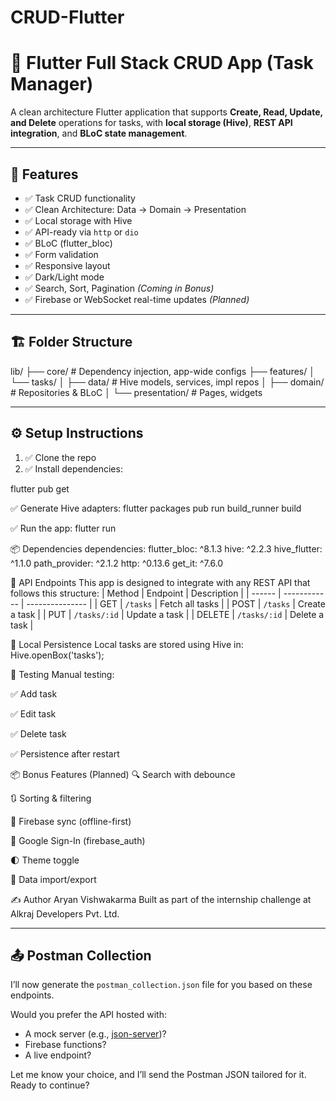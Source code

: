 # CRUD-Flutter

# 📱 Flutter Full Stack CRUD App (Task Manager)

A clean architecture Flutter application that supports **Create, Read, Update, and Delete** operations for tasks, with **local storage (Hive)**, **REST API integration**, and **BLoC state management**.

---

## 🚀 Features

- ✅ Task CRUD functionality
- ✅ Clean Architecture: Data → Domain → Presentation
- ✅ Local storage with Hive
- ✅ API-ready via `http` or `dio`
- ✅ BLoC (flutter_bloc)
- ✅ Form validation
- ✅ Responsive layout
- ✅ Dark/Light mode
- ✅ Search, Sort, Pagination *(Coming in Bonus)*
- ✅ Firebase or WebSocket real-time updates *(Planned)*

---

## 🏗 Folder Structure
lib/
├── core/ # Dependency injection, app-wide configs
├── features/
│ └── tasks/
│ ├── data/ # Hive models, services, impl repos
│ ├── domain/ # Repositories & BLoC
│ └── presentation/ # Pages, widgets


---

## ⚙️ Setup Instructions

1. ✅ Clone the repo
2. ✅ Install dependencies:

flutter pub get

✅ Generate Hive adapters:
flutter packages pub run build_runner build

✅ Run the app:
flutter run

📦 Dependencies
dependencies:
  flutter_bloc: ^8.1.3
  hive: ^2.2.3
  hive_flutter: ^1.1.0
  path_provider: ^2.1.2
  http: ^0.13.6
  get_it: ^7.6.0

🔌 API Endpoints
This app is designed to integrate with any REST API that follows this structure:
| Method | Endpoint     | Description     |
| ------ | ------------ | --------------- |
| GET    | `/tasks`     | Fetch all tasks |
| POST   | `/tasks`     | Create a task   |
| PUT    | `/tasks/:id` | Update a task   |
| DELETE | `/tasks/:id` | Delete a task   |

🔁 Local Persistence
Local tasks are stored using Hive in:
Hive.openBox<TaskModel>('tasks');

🧪 Testing
Manual testing:

✅ Add task

✅ Edit task

✅ Delete task

✅ Persistence after restart

📦 Bonus Features (Planned)
 🔍 Search with debounce

 🔃 Sorting & filtering

 🔄 Firebase sync (offline-first)

 🔐 Google Sign-In (firebase_auth)

 🌓 Theme toggle

 🧩 Data import/export

✍️ Author
Aryan Vishwakarma
Built as part of the internship challenge at Alkraj Developers Pvt. Ltd.

---

## 📤 Postman Collection

I’ll now generate the `postman_collection.json` file for you based on these endpoints.

Would you prefer the API hosted with:
- A mock server (e.g., [json-server](https://github.com/typicode/json-server))?
- Firebase functions?
- A live endpoint?

Let me know your choice, and I’ll send the Postman JSON tailored for it. Ready to continue?

